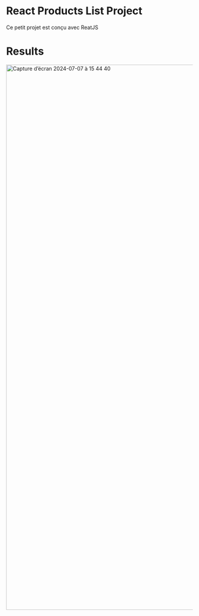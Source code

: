 # React Products List Project

Ce petit projet est conçu avec ReatJS

# Results 

<img width="1470" alt="Capture d’écran 2024-07-07 à 15 44 40" src="https://github.com/Dr-Lab1/react-products-list-project/assets/96502938/555c672d-8ab2-4eea-b7c5-f61d348211c3">
